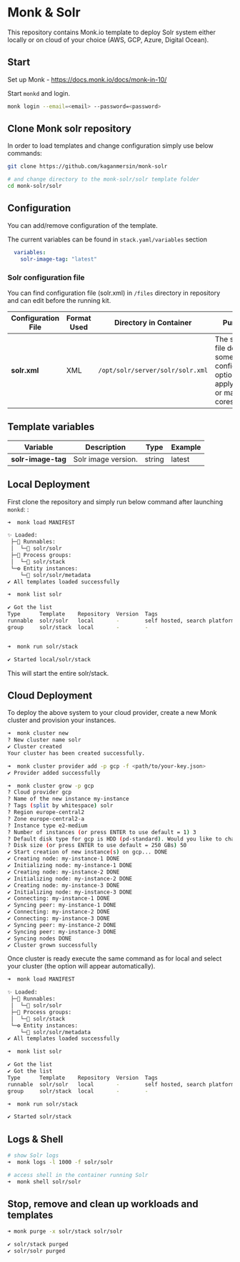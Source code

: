 # Monk & Solr

This repository contains Monk.io template to deploy Solr system either locally or on cloud of your choice (AWS, GCP, Azure, Digital Ocean).


## Start

Set up Monk - https://docs.monk.io/docs/monk-in-10/

Start `monkd` and login.

```bash
monk login --email=<email> --password=<password>
```

## Clone Monk solr repository

In order to load templates and change configuration simply use below commands: 
```bash
git clone https://github.com/kaganmersin/monk-solr

# and change directory to the monk-solr/solr template folder
cd monk-solr/solr
```

## Configuration

You can add/remove configuration of the template.

The current variables can be found in `stack.yaml/variables` section

```yaml
  variables:
    solr-image-tag: "latest"
```

### Solr configuration file

You can find configuration file (solr.xml) in `/files` directory in repository and can edit before the running kit.


| Configuration File	 | Format Used | Directory in Container | Purpose 
|----------|-------------|------|---------|
| **solr.xml** | XML | `/opt/solr/server/solr/solr.xml` | The solr.xml file defines some global configuration options that apply to all or many cores.


##  Template variables

| Variable | Description | Type | Example |
|----------|-------------|------|---------|
| **solr-image-tag** | Solr image version. | string | latest |




## Local Deployment

First clone the repository and simply run below command after launching `monkd`:
:

```bash
➜  monk load MANIFEST

✨ Loaded:
 ├─🔩 Runnables:
 │  └─🧩 solr/solr
 ├─🔗 Process groups:
 │  └─🧩 solr/stack
 └─⚙️ Entity instances:
    └─🧩 solr/solr/metadata
✔ All templates loaded successfully

➜  monk list solr

✔ Got the list
Type      Template    Repository  Version  Tags
runnable  solr/solr   local       -        self hosted, search platform,
group     solr/stack  local       -        -


➜  monk run solr/stack

✔ Started local/solr/stack

```

This will start the entire solr/stack. 


## Cloud Deployment

To deploy the above system to your cloud provider, create a new Monk cluster and provision your instances.

```bash
➜  monk cluster new
? New cluster name solr
✔ Cluster created
Your cluster has been created successfully.

➜  monk cluster provider add -p gcp -f <path/to/your-key.json>
✔ Provider added successfully

➜  monk cluster grow -p gcp
? Cloud provider gcp
? Name of the new instance my-instance
? Tags (split by whitespace) solr
? Region europe-central2
? Zone europe-central2-a
? Instance type e2-medium
? Number of instances (or press ENTER to use default = 1) 3
? Default disk type for gcp is HDD (pd-standard). Would you like to change it? No
? Disk size (or press ENTER to use default = 250 GBs) 50
✔ Start creation of new instance(s) on gcp... DONE
✔ Creating node: my-instance-1 DONE
✔ Initializing node: my-instance-1 DONE
✔ Creating node: my-instance-2 DONE
✔ Initializing node: my-instance-2 DONE
✔ Creating node: my-instance-3 DONE
✔ Initializing node: my-instance-3 DONE
✔ Connecting: my-instance-1 DONE
✔ Syncing peer: my-instance-1 DONE
✔ Connecting: my-instance-2 DONE
✔ Connecting: my-instance-3 DONE
✔ Syncing peer: my-instance-2 DONE
✔ Syncing peer: my-instance-3 DONE
✔ Syncing nodes DONE
✔ Cluster grown successfully
```

Once cluster is ready execute the same command as for local and select your cluster (the option will appear automatically).
```bash
➜  monk load MANIFEST

✨ Loaded:
 ├─🔩 Runnables:
 │  └─🧩 solr/solr
 ├─🔗 Process groups:
 │  └─🧩 solr/stack
 └─⚙️ Entity instances:
    └─🧩 solr/solr/metadata
✔ All templates loaded successfully

➜  monk list solr

✔ Got the list
✔ Got the list
Type      Template    Repository  Version  Tags
runnable  solr/solr   local       -        self hosted, search platform,
group     solr/stack  local       -        -

➜  monk run solr/stack

✔ Started solr/stack

```

## Logs & Shell

```bash
# show Solr logs
➜  monk logs -l 1000 -f solr/solr

# access shell in the container running Solr
➜  monk shell solr/solr

```

## Stop, remove and clean up workloads and templates

```bash
➜ monk purge -x solr/stack solr/solr

✔ solr/stack purged
✔ solr/solr purged

```